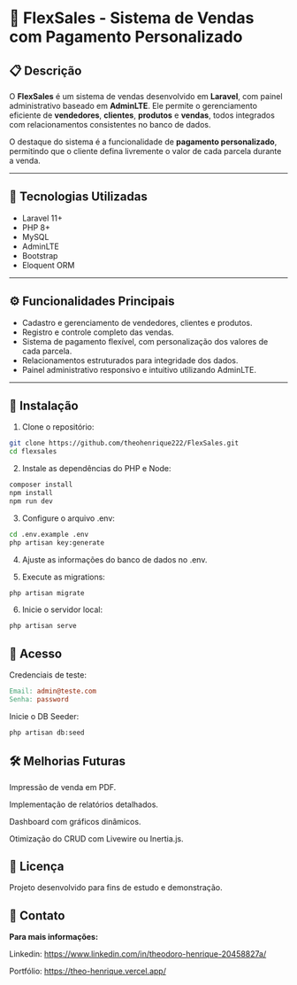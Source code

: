 # 🛒  FlexSales - Sistema de Vendas com Pagamento Personalizado

## 📋 Descrição

O **FlexSales** é um sistema de vendas desenvolvido em **Laravel**, com painel administrativo baseado em **AdminLTE**. Ele permite o gerenciamento eficiente de **vendedores**, **clientes**, **produtos** e **vendas**, todos integrados com relacionamentos consistentes no banco de dados.

O destaque do sistema é a funcionalidade de **pagamento personalizado**, permitindo que o cliente defina livremente o valor de cada parcela durante a venda.

---

## 🚀 Tecnologias Utilizadas

- Laravel 11+
- PHP 8+
- MySQL
- AdminLTE
- Bootstrap
- Eloquent ORM

---

## ⚙️ Funcionalidades Principais

- Cadastro e gerenciamento de vendedores, clientes e produtos.
- Registro e controle completo das vendas.
- Sistema de pagamento flexível, com personalização dos valores de cada parcela.
- Relacionamentos estruturados para integridade dos dados.
- Painel administrativo responsivo e intuitivo utilizando AdminLTE.

---

## 📂 Instalação

1. Clone o repositório:

```bash
git clone https://github.com/theohenrique222/FlexSales.git
cd flexsales
```

2. Instale as dependências do PHP e Node:

```bash
composer install
npm install
npm run dev
```

3. Configure o arquivo .env:

```bash 
cd .env.example .env
php artisan key:generate
```

4. Ajuste as informações do banco de dados no .env.

5. Execute as migrations:

```bash
php artisan migrate
```
6. Inicie o servidor local:

```bash
php artisan serve
```

## 🔑 Acesso
Credenciais de teste:

```makefile
Email: admin@teste.com
Senha: password
```

Inicie o DB Seeder:

```bash
php artisan db:seed
```

## 🛠️ Melhorias Futuras

Impressão de venda em PDF.

Implementação de relatórios detalhados.

Dashboard com gráficos dinâmicos.

Otimização do CRUD com Livewire ou Inertia.js.

## 🤝 Licença
Projeto desenvolvido para fins de estudo e demonstração.

## 📎 Contato
**Para mais informações:**

Linkedin: https://www.linkedin.com/in/theodoro-henrique-20458827a/

Portfólio: https://theo-henrique.vercel.app/